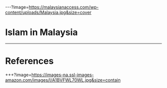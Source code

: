 ---?image=https://malaysianaccess.com/wp-content/uploads/Malaysia.jpg&size=cover
# Islam in Malaysia

---
# References
+++?image=https://images-na.ssl-images-amazon.com/images/I/A1BVFWL70WL.jpg&size=contain
